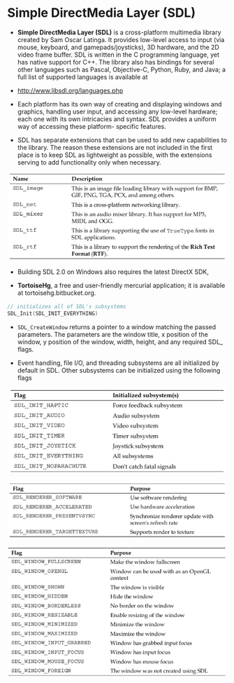 # Simple DirectMedia Layer (SDL)

* **Simple DirectMedia Layer (SDL)** is a cross-platform multimedia library created by
Sam Oscar Latinga. It provides low-level access to input (via mouse, keyboard, and
gamepads/joysticks), 3D hardware, and the 2D video frame buffer. SDL is written
in the C programming language, yet has native support for C++. The library also
has bindings for several other languages such as Pascal, Objective-C, Python, Ruby,
and Java; a full list of supported languages is available at 

* http://www.libsdl.org/languages.php

* Each platform has its own way of creating and displaying windows and graphics,
handling user input, and accessing any low-level hardware; each one with its own
intricacies and syntax. SDL provides a uniform way of accessing these platform-
specific features.

* SDL has separate extensions that can be used to add new capabilities to the library.
The reason these extensions are not included in the first place is to keep SDL as
lightweight as possible, with the extensions serving to add functionality only when
necessary.

![](images/sdl/sdl_extensions.png)

* Building SDL 2.0 on Windows also requires the latest DirectX SDK,

* **TortoiseHg**, a free and user-friendly mercurial application; it is available at tortoisehg.bitbucket.org.

```c
// initializes all of SDL's subsystems
SDL_Init(SDL_INIT_EVERYTHING)
```

* `SDL_CreateWindow` returns a pointer to a window matching the
passed parameters. The parameters are the window title, x position of the
window, y position of the window, width, height, and any required SDL_
flags.

* Event handling, file I/O, and threading subsystems are all initialized by default in
SDL. Other subsystems can be initialized using the following flags

![](images/sdl/sdl_init_flags.png)


![](images/sdl/sdl_render_flag.png)

![](images/sdl/sdl_win_flags.png)

